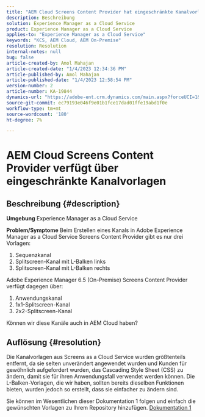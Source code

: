 ```yaml
---
title: "AEM Cloud Screens Content Provider hat eingeschränkte Kanalvorlagen"
description: Beschreibung
solution: Experience Manager as a Cloud Service
product: Experience Manager as a Cloud Service
applies-to: "Experience Manager as a Cloud Service"
keywords: "KCS, AEM Cloud, AEM On-Premise"
resolution: Resolution
internal-notes: null
bug: false
article-created-by: Amol Mahajan
article-created-date: "1/4/2023 12:34:36 PM"
article-published-by: Amol Mahajan
article-published-date: "1/4/2023 12:58:54 PM"
version-number: 2
article-number: KA-19844
dynamics-url: "https://adobe-ent.crm.dynamics.com/main.aspx?forceUCI=1&pagetype=entityrecord&etn=knowledgearticle&id=2c06cc21-2c8c-ed11-81ad-6045bd0061cb"
source-git-commit: ec79193e046f9e01b1fce17dad01ffe19abd1f0e
workflow-type: tm+mt
source-wordcount: '180'
ht-degree: 7%

---
```


# AEM Cloud Screens Content Provider verfügt über eingeschränkte Kanalvorlagen

## Beschreibung {#description}

<b>Umgebung</b>
Experience Manager as a Cloud Service


<b>Problem/Symptome</b>
Beim Erstellen eines Kanals in Adobe Experience Manager as a Cloud Service Screens Content Provider gibt es nur drei Vorlagen:

1. Sequenzkanal
2. Splitscreen-Kanal mit L-Balken links
3. Splitscreen-Kanal mit L-Balken rechts




Adobe Experience Manager 6.5 (On-Premise) Screens Content Provider verfügt dagegen über:

1. Anwendungskanal
2. 1x1-Splitscreen-Kanal
3. 2x2-Splitscreen-Kanal


Können wir diese Kanäle auch in AEM Cloud haben?


## Auflösung {#resolution}


Die Kanalvorlagen aus Screens as a Cloud Service wurden größtenteils entfernt, da sie selten unverändert angewendet wurden und Kunden für gewöhnlich aufgefordert wurden, das Cascading Style Sheet (CSS) zu ändern, damit sie für ihren Anwendungsfall verwendet werden können.
Die L-Balken-Vorlagen, die wir haben, sollten bereits dieselben Funktionen bieten, wurden jedoch so erstellt, dass sie einfacher zu ändern sind.

Sie können im Wesentlichen dieser Dokumentation 1 folgen und einfach die gewünschten Vorlagen zu Ihrem Repository hinzufügen.
[Dokumentation 1](https://experienceleague.adobe.com/docs/experience-manager-screens/user-guide/developing/creating-custom-templates-multizone-layouts.html?lang=en)
